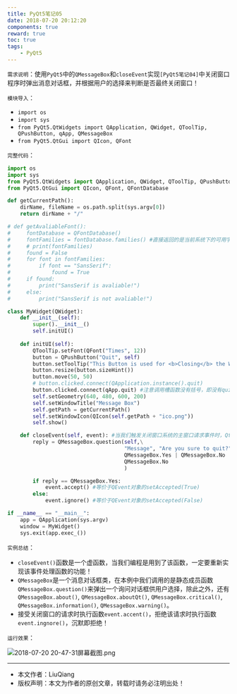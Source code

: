 ```yaml
---
title: PyQt5笔记05
date: 2018-07-20 20:12:20
components: true
reward: true
toc: true
tags:
	- PyQt5
---
```


`需求说明`：使用`PyQt5`中的`QMessageBox`和`closeEvent`实现`[PyQt5笔记04]`中关闭窗口程序时弹出消息对话框，并根据用户的选择来判断是否最终关闭窗口！

`模块导入`：

- `import os`
- `import sys`
- `from PyQt5.QtWidgets import QApplication, QWidget, QToolTip, QPushButton, qApp, QMessageBox`
- `from PyQt5.QtGui import QIcon, QFont`

`完整代码`：

```python
import os
import sys
from PyQt5.QtWidgets import QApplication, QWidget, QToolTip, QPushButton, QMessageBox, qApp
from PyQt5.QtGui import QIcon, QFont, QFontDatabase

def getCurrentPath():
    dirName, fileName = os.path.split(sys.argv[0])
    return dirName + "/"

# def getAvaliableFont():
#     fontDatabase = QFontDatabase()
#     fontFamilies = fontDatabase.families() #直接返回的是当前系统下的可用字体列表
#     # print(fontFamilies)
#     found = False
#     for font in fontFamilies:
#         if font == "SansSerif":
#             found = True
#     if found:
#         print("SansSerif is avaliable!")
#     else:
#         print("SansSerif is not avaliable!")

class MyWidget(QWidget):
    def __init__(self):
        super().__init__()
        self.initUI()
    
    def initUI(self):
        QToolTip.setFont(QFont("Times", 12))
        button = QPushButton("Quit", self)
        button.setToolTip("This Button is used for <b>Closing</b> the Window")
        button.resize(button.sizeHint())
        button.move(50, 50)
        # button.clicked.connect(QApplication.instance().quit)
        button.clicked.connect(qApp.quit) #注意调用槽函数没有括号，即没有quit()中的括号
        self.setGeometry(640, 480, 600, 200)
        self.setWindowTitle("Message Box")
        self.getPath = getCurrentPath()
        self.setWindowIcon(QIcon(self.getPath + "ico.png"))
        self.show()

    def closeEvent(self, event): #当我们触发关闭窗口系统的主窗口请求事件时，Qt库会自动调用该函事件处理函数
        reply = QMessageBox.question(self,\
                                     "Message", "Are you sure to quit?",\
                                     QMessageBox.Yes | QMessageBox.No | QMessageBox.Ignore,\
                                     QMessageBox.No
                                     )

        if reply == QMessageBox.Yes:
            event.accept() #等价于QEvent对象的setAccepted(True)
        else:
            event.ignore() #等价于QEvent对象的setAccepted(False)

if __name__ == "__main__":
    app = QApplication(sys.argv)
    window = MyWidget()
    sys.exit(app.exec_())
```

`实例总结`：

- `closeEvent()`函数是一个虚函数，当我们编程是用到了该函数，一定要重新实现该事件处理函数的功能！
- `QMessageBox`是一个消息对话框类，在本例中我们调用的是静态成员函数`QMessageBox.question()`来弹出一个询问对话框供用户选择，除此之外，还有`QMessageBox.about()`, `QMessageBox.aboutQt()`, `QMessageBox.critical()`, `QMessageBox.information()`, `QMessageBox.warning()`。
- 接受关闭窗口的请求时执行函数`event.accent()`，拒绝该请求时执行函数`event.ingnore()`，沉默即拒绝！

`运行效果`：

![2018-07-20 20-47-31屏幕截图.png](https://i.loli.net/2018/07/20/5b51dd236a034.png)

---

- 本文作者：LiuQiang
- 版权声明：本文为作者的原创文章，转载时请务必注明出处！